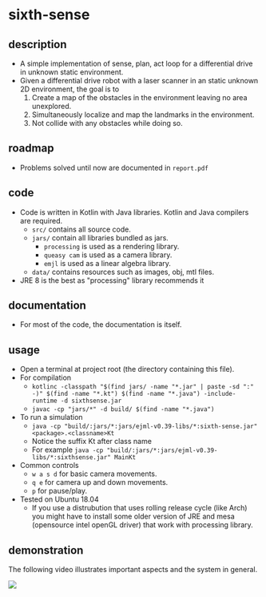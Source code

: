 # sixth-sense
## description
- A simple implementation of sense, plan, act loop for a differential drive in unknown static environment.
- Given a differential drive robot with a laser scanner in an static unknown 2D environment, the goal is to
    1. Create a map of the obstacles in the environment leaving no area unexplored.
    2. Simultaneously localize and map the landmarks in the environment.
    3. Not collide with any obstacles while doing so.
## roadmap
- Problems solved until now are documented in `report.pdf`
## code
- Code is written in Kotlin with Java libraries. Kotlin and Java compilers are required.
    - `src/` contains all source code.
    - `jars/` contain all libraries bundled as jars.
        - `processing` is used as a rendering library.
        - `queasy cam` is used as a camera library.
        - `emjl` is used as a linear algebra library.
    - `data/` contains resources such as images, obj, mtl files.
- JRE 8 is the best as "processing" library recommends it
## documentation
- For most of the code, the documentation is itself.
## usage
- Open a terminal at project root (the directory containing this file).
- For compilation
    - `kotlinc -classpath "$(find jars/ -name "*.jar" | paste -sd ":" -)" $(find -name "*.kt") $(find -name "*.java") -include-runtime -d sixthsense.jar`
    - `javac -cp "jars/*" -d build/ $(find -name "*.java")`
- To run a simulation
    - `java -cp "build/:jars/*:jars/ejml-v0.39-libs/*:sixth-sense.jar" <package>.<classname>Kt`
    - Notice the suffix Kt after class name
    - For example `java -cp "build/:jars/*:jars/ejml-v0.39-libs/*:sixthsense.jar" MainKt`
- Common controls
    - `w a s d` for basic camera movements.
    - `q e` for camera up and down movements.
    - `p` for pause/play.
- Tested on Ubuntu 18.04
    - If you use a distrubution that uses rolling release cycle (like Arch) you might have to install some older version of JRE and mesa (opensource intel openGL driver) that work with processing library.
## demonstration
The following video illustrates important aspects and the system in general.

[![](http://img.youtube.com/vi/B1wlH_T2Ub0/0.jpg)](https://www.youtube.com/watch?v=B1wlH_T2Ub0)
